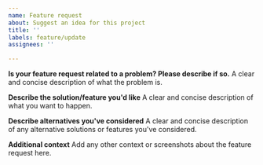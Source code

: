 ```yaml
---
name: Feature request
about: Suggest an idea for this project
title: ''
labels: feature/update
assignees: ''

---
```


**Is your feature request related to a problem? Please describe if so.**
A clear and concise description of what the problem is.

**Describe the solution/feature you'd like**
A clear and concise description of what you want to happen.

**Describe alternatives you've considered**
A clear and concise description of any alternative solutions or features you've considered.

**Additional context**
Add any other context or screenshots about the feature request here.
